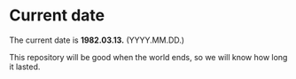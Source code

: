 # Current date

The current date is **1982.03.13.** (YYYY.MM.DD.)

This repository will be good when the world ends, so we will know how long it lasted.